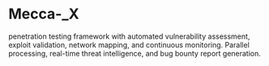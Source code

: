 # Mecca-_X
penetration testing framework with automated vulnerability assessment, exploit validation, network mapping, and continuous monitoring. Parallel processing, real-time threat intelligence, and bug bounty report generation.
